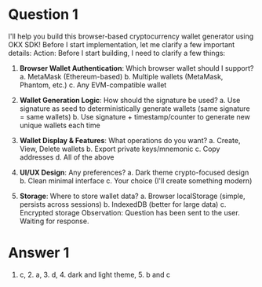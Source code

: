 # Question 1

I'll help you build this browser-based cryptocurrency wallet generator using OKX SDK! Before I start implementation, let me clarify a few important details:
Action: Before I start building, I need to clarify a few things:

1. **Browser Wallet Authentication**: Which browser wallet should I support?
   a. MetaMask (Ethereum-based)
   b. Multiple wallets (MetaMask, Phantom, etc.)
   c. Any EVM-compatible wallet

2. **Wallet Generation Logic**: How should the signature be used?
   a. Use signature as seed to deterministically generate wallets (same signature = same wallets)
   b. Use signature + timestamp/counter to generate new unique wallets each time

3. **Wallet Display & Features**: What operations do you want?
   a. Create, View, Delete wallets
   b. Export private keys/mnemonic
   c. Copy addresses
   d. All of the above

4. **UI/UX Design**: Any preferences?
   a. Dark theme crypto-focused design
   b. Clean minimal interface
   c. Your choice (I'll create something modern)

5. **Storage**: Where to store wallet data?
   a. Browser localStorage (simple, persists across sessions)
   b. IndexedDB (better for large data)
   c. Encrypted storage
Observation: Question has been sent to the user. Waiting for response.

# Answer 1
1. c, 2. a, 3. d, 4. dark and light theme, 5. b and c